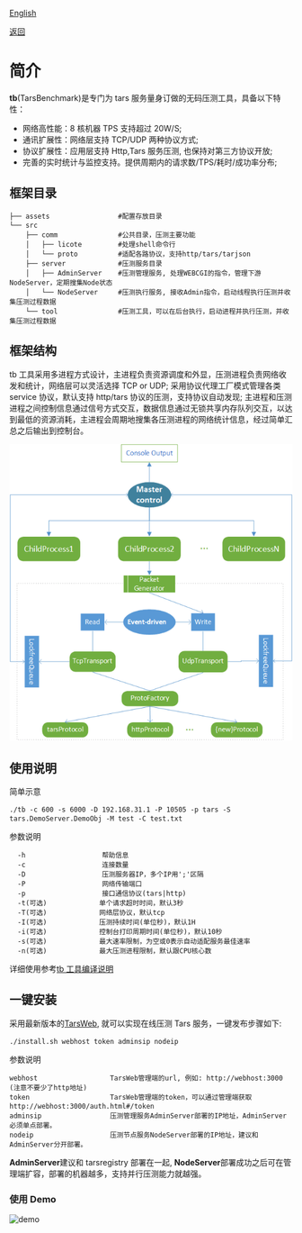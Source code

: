 [English](Benchmark.en.md)

[返回](../README.md)

# 简介

**tb**(TarsBenchmark)是专门为 tars 服务量身订做的无码压测工具，具备以下特性：

- 网络高性能：8 核机器 TPS 支持超过 20W/S;
- 通讯扩展性：网络层支持 TCP/UDP 两种协议方式;
- 协议扩展性：应用层支持 Http,Tars 服务压测, 也保持对第三方协议开放;
- 完善的实时统计与监控支持。提供周期内的请求数/TPS/耗时/成功率分布;

## 框架目录

```
├── assets                 #配置存放目录
└── src
    ├── comm               #公共目录，压测主要功能
    │   ├── licote         #处理shell命令行
    │   └── proto          #适配各路协议，支持http/tars/tarjson
    ├── server             #压测服务目录
    │   ├── AdminServer    #压测管理服务, 处理WEBCGI的指令，管理下游NodeServer，定期搜集Node状态
    │   └── NodeServer     #压测执行服务, 接收Admin指令，启动线程执行压测并收集压测过程数据
    └── tool               #压测工具，可以在后台执行，启动进程并执行压测，并收集压测过程数据
```

## 框架结构

tb 工具采用多进程方式设计，主进程负责资源调度和外显，压测进程负责网络收发和统计，网络层可以灵活选择 TCP or UDP; 采用协议代理工厂模式管理各类 service 协议，默认支持 http/tars 协议的压测，支持协议自动发现; 主进程和压测进程之间控制信息通过信号方式交互，数据信息通过无锁共享内存队列交互，以达到最低的资源消耗，主进程会周期地搜集各压测进程的网络统计信息，经过简单汇总之后输出到控制台。

![tb系统结构](../assets/tb-platform.png)

## 使用说明

简单示意

```text
./tb -c 600 -s 6000 -D 192.168.31.1 -P 10505 -p tars -S tars.DemoServer.DemoObj -M test -C test.txt
```

参数说明

```text
  -h                   帮助信息
  -c                   连接数量
  -D                   压测服务器IP，多个IP用';'区隔
  -P                   网络传输端口
  -p                   接口通信协议(tars|http)
  -t(可选)             单个请求超时时间，默认3秒
  -T(可选)             网络层协议，默认tcp
  -I(可选)             压测持续时间(单位秒)，默认1H
  -i(可选)             控制台打印周期时间(单位秒)，默认10秒
  -s(可选)             最大速率限制，为空或0表示自动适配服务最佳速率
  -n(可选)             最大压测进程限制，默认跟CPU核心数
```

详细使用参考[tb 工具编译说明](https://github.com/TarsCloud/TarsDocs/blob/master/benchmark/develop.md)

## <a id="QuickStart"></a>一键安装

采用最新版本的[TarsWeb](https://github.com/TarsCloud/TarsWeb), 就可以实现在线压测 Tars 服务，一键发布步骤如下:

```shell
./install.sh webhost token adminsip nodeip
```

参数说明

```text
webhost                  TarsWeb管理端的url, 例如: http://webhost:3000 (注意不要少了http地址)
token                    TarsWeb管理端的token，可以通过管理端获取http://webhost:3000/auth.html#/token
adminsip                 压测管理服务AdminServer部署的IP地址，AdminServer必须单点部署。
nodeip                   压测节点服务NodeServer部署的IP地址，建议和AdminServer分开部署。
```

**AdminServer**建议和 tarsregistry 部署在一起, **NodeServer**部署成功之后可在管理端扩容，部署的机器越多，支持并行压测能力就越强。

### 使用 Demo

![demo](../assets/demo_cn.gif)

